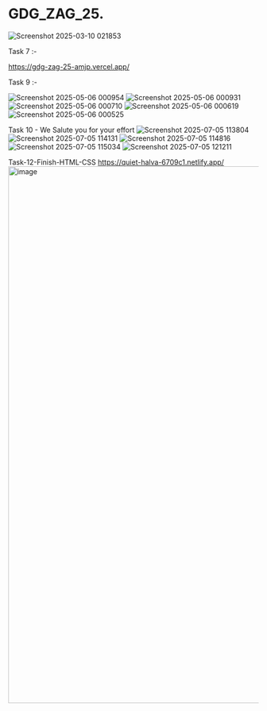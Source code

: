 # GDG_ZAG_25.

![Screenshot 2025-03-10 021853](https://github.com/user-attachments/assets/5c981694-7ac4-4b09-bf9f-69e26dbf477e)

Task 7 :-

https://gdg-zag-25-amjp.vercel.app/


Task 9 :-

![Screenshot 2025-05-06 000954](https://github.com/user-attachments/assets/f6ffc704-ef02-45ec-bba9-b2b9c582e8d2)
![Screenshot 2025-05-06 000931](https://github.com/user-attachments/assets/071bd24c-fdb0-4b2a-a1b0-77c79505f2e8)
![Screenshot 2025-05-06 000710](https://github.com/user-attachments/assets/1e1129c0-097a-4c01-a2c5-cc931deda114)
![Screenshot 2025-05-06 000619](https://github.com/user-attachments/assets/bc01313a-ec35-46d6-89a6-089d4f760517)
![Screenshot 2025-05-06 000525](https://github.com/user-attachments/assets/15928fc1-2bc1-4061-b30b-a7dde6e9a903)




Task 10 - We Salute you for your effort
![Screenshot 2025-07-05 113804](https://github.com/user-attachments/assets/ae8410ed-15d7-47ee-96c4-26906be1713c)
![Screenshot 2025-07-05 114131](https://github.com/user-attachments/assets/2dd59f19-864b-40ce-97ec-f51743dc4b25)
![Screenshot 2025-07-05 114816](https://github.com/user-attachments/assets/140598b3-c022-4bef-91f3-00f0fc47de4f)
![Screenshot 2025-07-05 115034](https://github.com/user-attachments/assets/0335dc0f-4150-47a1-bcfc-199edba65aed)
![Screenshot 2025-07-05 121211](https://github.com/user-attachments/assets/28b9b13c-9906-406b-9ce6-2176b4d7cd2f)






Task-12-Finish-HTML-CSS
https://quiet-halva-6709c1.netlify.app/
<img width="1920" height="1080" alt="image" src="https://github.com/user-attachments/assets/75c28baf-fe0d-46bc-a9ce-98813566e314" />
